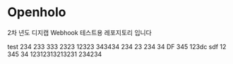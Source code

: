 # Openholo
2차 년도
디지캡 Webhook 테스트용 레포지토리 입니다

test
234
233
333
2323
12323
343434
234
23
234
34
DF
345
123dc
sdf
12
345
34
12312313213231
234234
